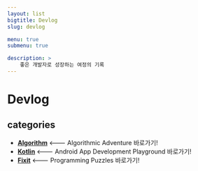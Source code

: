 ```yaml
---
layout: list
bigtitle: Devlog
slug: devlog

menu: true
submenu: true

description: >
    좋은 개발자로 성장하는 여정의 기록
---
```




# Devlog

## categories

* **[Algorithm]** <--- Algorithmic Adventure 바로가기!
* **[Kotlin]** <--- Android App Development Playground 바로가기!
* **[Fixit]** <--- Programming Puzzles 바로가기!

[Algorithm]: /algorithm/
[Kotlin]: /kotlin/
[Fixit]: /fixit/
